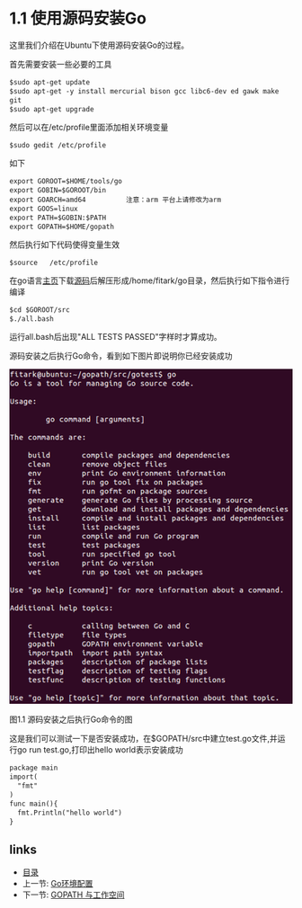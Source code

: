 # 1.1 使用源码安装Go

这里我们介绍在Ubuntu下使用源码安装Go的过程。

首先需要安装一些必要的工具  

	$sudo apt-get update  
	$sudo apt-get -y install mercurial bison gcc libc6-dev ed gawk make git  
	$sudo apt-get upgrade  

然后可以在/etc/profile里面添加相关环境变量

	$sudo gedit /etc/profile

如下
	
	export GOROOT=$HOME/tools/go
	export GOBIN=$GOROOT/bin
	export GOARCH=amd64          注意：arm 平台上请修改为arm
	export GOOS=linux
	export PATH=$GOBIN:$PATH
	export GOPATH=$HOME/gopath

然后执行如下代码使得变量生效

	$source   /etc/profile


在go语言[主页](http://golang.org/dl/)下载[源码](https://storage.googleapis.com/golang/go1.4.2.src.tar.gz)后解压形成/home/fitark/go目录，然后执行如下指令进行编译

	$cd $GOROOT/src
	$./all.bash


运行all.bash后出现"ALL TESTS PASSED"字样时才算成功。


源码安装之后执行Go命令，看到如下图片即说明你已经安装成功

![](images/1.1.linux.png)

图1.1 源码安装之后执行Go命令的图

这是我们可以测试一下是否安装成功，在$GOPATH/src中建立test.go文件,并运行go run test.go,打印出hello world表示安装成功


	package main
	import(
  	  "fmt"
	)
	func main(){
  	  fmt.Println("hello world")
	}


## links
   * [目录](<preface.md>)
   * 上一节: [Go环境配置](<01.0.md>)
   * 下一节: [GOPATH 与工作空间](<01.2.md>)
